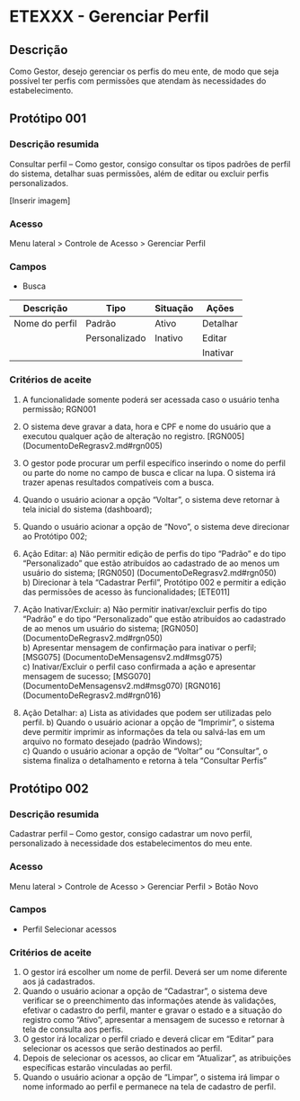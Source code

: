# ETEXXX - Gerenciar Perfil <!-- Estou criando do zero este .md de acordo com o docx. -->

## Descrição
Como Gestor, desejo gerenciar os perfis do meu ente, de modo que seja possível ter perfis com permissões que atendam às necessidades do estabelecimento. 

## Protótipo 001  

### Descrição resumida
Consultar perfil – Como gestor, consigo consultar os tipos padrões de perfil do sistema, detalhar suas permissões, além de editar ou excluir perfis personalizados. 

[Inserir imagem]

### Acesso 
Menu lateral > Controle de Acesso > Gerenciar Perfil 

### Campos 

- Busca


|Descrição|Tipo|Situação|Ações|
|---------|----|--------|-----|
|Nome do perfil|Padrão|Ativo|Detalhar|
|         |Personalizado|Inativo|Editar|
|         |             |       |Inativar|

### Critérios de aceite 

1. A funcionalidade somente poderá ser acessada caso o usuário tenha permissão; RGN001 
2. O sistema deve gravar a data, hora e CPF e nome do usuário que a executou qualquer ação de alteração no registro. [RGN005] (DocumentoDeRegrasv2.md#rgn005) 
3. O gestor pode procurar um perfil específico inserindo o nome do perfil ou parte do nome no campo de busca e clicar na lupa. O sistema irá trazer apenas resultados compatíveis com a busca. 
4. Quando o usuário acionar a opção “Voltar”, o sistema deve retornar à tela inicial do sistema (dashboard);  
5. Quando o usuário acionar a opção de “Novo”, o sistema deve direcionar ao Protótipo 002; 
6. Ação Editar: 
    a) Não permitir edição de perfis do tipo “Padrão” e do tipo “Personalizado” que estão atribuídos ao cadastrado de ao menos um usuário do sistema; [RGN050] (DocumentoDeRegrasv2.md#rgn050)   
    b) Direcionar à tela “Cadastrar Perfil”, Protótipo 002 e permitir a edição das permissões de acesso às funcionalidades; [ETE011]  

7. Ação Inativar/Excluir: 
    a) Não permitir inativar/excluir perfis do tipo “Padrão” e do tipo “Personalizado” que estão atribuídos ao cadastrado de ao menos um usuário do sistema; [RGN050] (DocumentoDeRegrasv2.md#rgn050)   
    b) Apresentar mensagem de confirmação para inativar o perfil; [MSG075]  (DocumentoDeMensagensv2.md#msg075)  
    c) Inativar/Excluir o perfil caso confirmada a ação e apresentar mensagem de sucesso; [MSG070] (DocumentoDeMensagensv2.md#msg070) [RGN016] (DocumentoDeRegrasv2.md#rgn016)   

8. Ação Detalhar: 
    a) Lista as atividades que podem ser utilizadas pelo perfil. 
    b) Quando o usuário acionar a opção de “Imprimir”, o sistema deve permitir imprimir as  informações da tela ou salvá-las em um arquivo no formato desejado (padrão Windows);  
    c) Quando o usuário acionar a opção de “Voltar” ou “Consultar”, o sistema finaliza o detalhamento e retorna à tela “Consultar Perfis”  

## Protótipo 002 

### Descrição resumida 
Cadastrar perfil – Como gestor, consigo cadastrar um novo perfil, personalizado à necessidade dos estabelecimentos do meu ente. 

### Acesso 
Menu lateral > Controle de Acesso > Gerenciar Perfil > Botão Novo 

### Campos 

- Perfil 
    Selecionar acessos 

### Critérios de aceite 

1. O gestor irá escolher um nome de perfil. Deverá ser um nome diferente aos já cadastrados.  
2. Quando o usuário acionar a opção de “Cadastrar”, o sistema deve verificar se o preenchimento das informações atende às validações, efetivar o cadastro do perfil, manter e gravar o estado e a situação do registro como “Ativo”, apresentar a mensagem de sucesso e retornar à tela de consulta aos perfis. 
3. O gestor irá localizar o perfil criado e deverá clicar em “Editar” para selecionar os acessos que serão destinados ao perfil. 
4. Depois de selecionar os acessos, ao clicar em “Atualizar”, as atribuições específicas estarão vinculadas ao perfil. 
5. Quando o usuário acionar a opção de “Limpar”, o sistema irá limpar o nome informado ao perfil e permanece na tela de cadastro de perfil.  

 